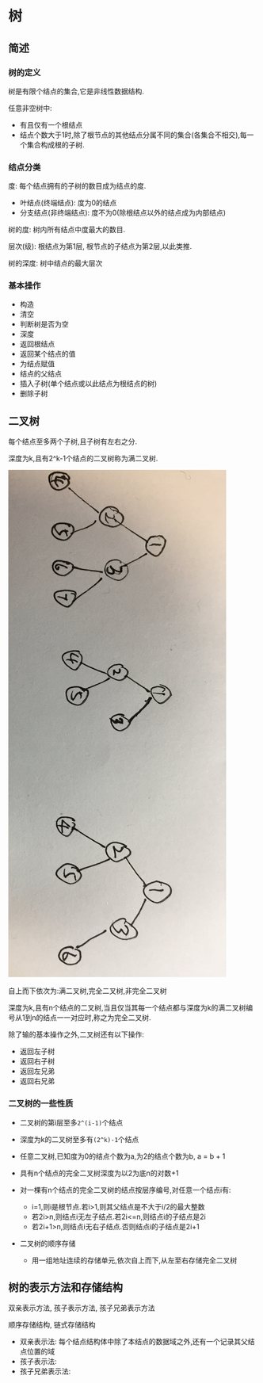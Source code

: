 # 树

## 简述

### 树的定义

树是有限个结点的集合,它是非线性数据结构.

任意非空树中:

- 有且仅有一个根结点
- 结点个数大于1时,除了根节点的其他结点分属不同的集合(各集合不相交),每一个集合构成根的子树.

### 结点分类

度: 每个结点拥有的子树的数目成为结点的度.

- 叶结点(终端结点): 度为0的结点
- 分支结点(非终端结点): 度不为0(除根结点以外的结点成为内部结点)

树的度: 树内所有结点中度最大的数目.

层次(级): 根结点为第1层, 根节点的子结点为第2层,以此类推.

树的深度: 树中结点的最大层次

### 基本操作

- 构造
- 清空
- 判断树是否为空
- 深度
- 返回根结点
- 返回某个结点的值
- 为结点赋值
- 结点的父结点
- 插入子树(单个结点或以此结点为根结点的树)
- 删除子树

## 二叉树

每个结点至多两个子树,且子树有左右之分.

深度为k,且有2^k-1个结点的二叉树称为满二叉树.

![满二叉树,完全二叉树,非完全二叉树](./image/tree.jpg)

自上而下依次为:满二叉树,完全二叉树,非完全二叉树

深度为k,且有n个结点的二叉树,当且仅当其每一个结点都与深度为k的满二叉树编号从1到n的结点一一对应时,称之为完全二叉树.

除了输的基本操作之外,二叉树还有以下操作:

- 返回左子树
- 返回右子树
- 返回左兄弟
- 返回右兄弟

### 二叉树的一些性质

- 二叉树的第i层至多`2^(i-1)`个结点
- 深度为k的二叉树至多有`(2^k)-1`个结点
- 任意二叉树,已知度为0的结点个数为a,为2的结点个数为b, a = b + 1
- 具有n个结点的完全二叉树深度为以2为底n的对数+1
- 对一棵有n个结点的完全二叉树的结点按层序编号,对任意一个结点i有:
  - i=1,则i是根节点.若i>1,则其父结点是不大于i/2的最大整数
  - 若2i>n,则结点i无左子结点.若2i<=n,则结点i的子结点是2i
  - 若2i+1>n,则结点i无右子结点.否则结点i的子结点是2i+1

- 二叉树的顺序存储
  - 用一组地址连续的存储单元,依次自上而下,从左至右存储完全二叉树

## 树的表示方法和存储结构

双亲表示方法, 孩子表示方法, 孩子兄弟表示方法

顺序存储结构, 链式存储结构

- 双亲表示法: 每个结点结构体中除了本结点的数据域之外,还有一个记录其父结点位置的域
- 孩子表示法:
- 孩子兄弟表示法:


